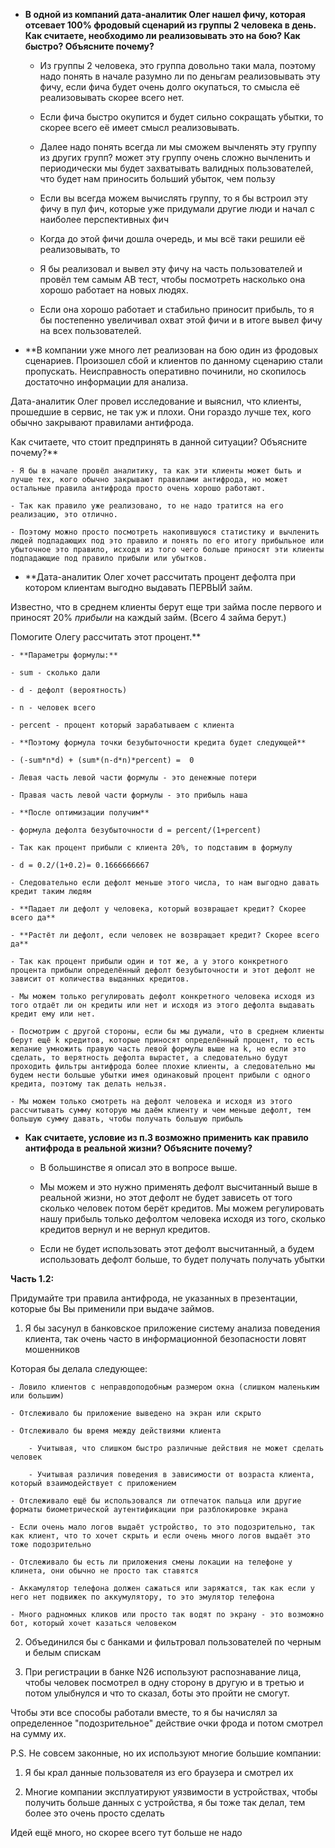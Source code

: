 - **В одной из компаний дата-аналитик Олег нашел фичу, которая отсевает 100% фродовый сценарий из группы 2 человека в день. Как считаете, необходимо ли реализовывать это на бою? Как быстро? Объясните почему?**
    
	- Из группы 2 человека, это группа довольно таки мала, поэтому надо понять в начале разумно ли по деньгам реализовывать эту фичу, если фича будет очень долго окупаться, то смысла её реализовывать скорее всего нет.
    
	- Если фича быстро окупится и будет сильно сокращать убытки, то скорее всего её имеет смысл реализовывать.
    
	- Далее надо понять всегда ли мы сможем вычленять эту группу из других групп? может эту группу очень сложно вычленить и периодически мы будет захватывать валидных пользователей, что будет нам приносить больший убыток, чем пользу
    
	- Если вы всегда можем вычислять группу, то я бы встроил эту фичу в пул фич, которые уже придумали другие люди и начал с наиболее перспективных фич
    
	- Когда до этой фичи дошла очередь, и мы всё таки решили её реализовывать, то
    
	- Я бы  реализовал и вывел эту фичу на часть пользователей и провёл тем самым AB тест, чтобы посмотреть насколько она хорошо работает на новых людях.
    
	- Если она хорошо работает и стабильно приносит прибыль, то я бы постепенно увеличивал охват этой фичи и в итоге вывел фичу на всех пользователей.

- **В компании уже много лет реализован на бою один из фродовых сценариев. Произошел сбой и клиентов по данному сценарию стали пропускать. Неисправность оперативно починили, но скопилось достаточно информации для анализа. 

Дата-аналитик Олег провел исследование и выяснил, что клиенты, прошедшие в сервис, не так уж и плохи. Они гораздо лучше тех, кого обычно закрывают правилами антифрода. 


Как считаете, что стоит предпринять в данной ситуации? Объясните почему?**

    - Я бы в начале провёл аналитику, та как эти клиенты может быть и лучше тех, кого обычно закрывают правилами антифрода, но может остальные правила антифрода просто очень хорошо работают.

    - Так как правило уже реализовано, то не надо тратится на его реализацию, это отлично.

    - Поэтому можно просто посмотреть накопившуюся статистику и вычленить людей подпадающих под это правило и понять по его итогу прибыльное или убыточное это правило, исходя из того чего больше приносят эти клиенты подпадающие под правило прибыли или убытков.

- **Дата-аналитик Олег хочет рассчитать процент дефолта при котором клиентам выгодно выдавать ПЕРВЫЙ займ. 

Известно, что в среднем клиенты берут еще три займа после первого и приносят 20% *прибыли* на каждый займ. (Всего 4 займа берут.)

Помогите Олегу рассчитать этот процент.**

    - **Параметры формулы:**

    - sum - сколько дали

    - d - дефолт (вероятность)

    - n - человек всего

    - percent - процент который зарабатываем с клиента

    - **Поэтому формула точки безубыточности кредита будет следующей**

    - (-sum*n*d) + (sum*(n-d*n)*percent) =  0

    - Левая часть левой части формулы - это денежные потери

    - Правая часть левой части формулы - это прибыль наша

    - **После оптимизации получим**

    - формула дефолта безубыточности d = percent/(1+percent)

    - Так как процент прибыли с клиента 20%, то подставим в формулу

    - d = 0.2/(1+0.2)= 0.1666666667

    - Следовательно если дефолт меньше этого числа, то нам выгодно давать кредит таким людям

    - **Падает ли дефолт у человека, который возвращает кредит? Скорее всего да**

    - **Растёт ли дефолт, если человек не возвращает кредит? Скорее всего да**

    - Так как процент прибыли один и тот же, а у этого конкретного процента прибыли определённый дефолт безубыточности и этот дефолт не зависит от количества выданных кредитов.

    - Мы можем только регулировать дефолт конкретного человека исходя из того отдаёт ли он кредиты или нет и исходя из этого дефолта выдавать кредит ему или нет.

    - Посмотрим с другой стороны, если бы мы думали, что в среднем клиенты берут ещё k кредитов, которые приносят определённый процент, то есть желание умножить правую часть левой формулы выше на k, но если это сделать, то верятность дефолта вырастет, а следовательно будут проходить фильтры антифрода более плохие клиенты, а следовательно мы будем нести большые убытки имея одинаковый процент прибыли с одного кредита, поэтому так делать нельзя.

    - Мы можем только смотреть на дефолт человека и исходя из этого рассчитывать сумму которую мы даём клиенту и чем меньше дефолт, тем большую сумму давать, чтобы получать большую прибыль

- **Как считаете, условие из п.3 возможно применить как правило антифрода в реальной жизни? Объясните почему?**

    - В большинстве я описал это в вопросе выше.

    - Мы можем и это нужно применять дефолт высчитанный выше в реальной жизни, но этот дефолт не будет зависеть от того сколько человек потом берёт кредитов. Мы можем регулировать нашу прибыль только дефолтом человека исходя из того, сколько кредитов вернул и не вернул кредитов.
	
	- Если не будет использовать этот дефолт высчитанный, а будем использовать дефолт больше, то будет получать получать убытки

**Часть 1.2:**

Придумайте три правила антифрода, не указанных в презентации, которые бы Вы применили при выдаче займов.

1. Я бы засунул в банковское приложение систему анализа поведения клиента, так очень часто в информационной безопасности ловят мошенников

Которая бы делала следующее:

    - Ловило клиентов с неправдоподобным размером окна (слишком маленьким или большим)

    - Отслеживало бы приложение выведено на экран или скрыто

    - Отслеживало бы время между действиями клиента

        - Учитывая, что слишком быстро различные действия не может сделать человек

        - Учитывая различия поведения в зависимости от возраста клиента, который взаимодействует с приложением

    - Отслеживало ещё бы использовался ли отпечаток пальца или другие форматы биометрической аутентификации при разблокировке экрана

    - Если очень мало логов выдаёт устройство, то это подозрительно, так как клиент, что то хочет скрыть и если очень много логов выдаёт это тоже подозрительно

    - Отслеживало бы есть ли приложения смены локации на телефоне у клинета, они обычно не просто так ставятся

    - Аккамулятор телефона должен сажаться или заряжатся, так как если у него нет подвижек по аккумулятору, то это эмулятор телефона

    - Много радномных кликов или просто так водят по экрану - это возможно бот, который хочет казаться человеком

2. Объединился бы с банками и фильтровал пользователей по черным и белым спискам

3. При регистрации в банке N26 используют распознавание лица, чтобы человек посмотрел в одну сторону в другую и в третью и потом улыбнулся и что то сказал, боты это пройти не смогут.

Чтобы эти все способы работали вместе, то я бы начислял за определенное "подозрительное" действие очки фрода и потом смотрел на сумму их.

P.S. Не совсем законные, но их используют многие большие компании:

1. Я бы крал данные пользователя из его браузера и смотрел их

2. Многие компании эксплуатируют уязвимости в устройствах, чтобы получить больше данных с устройства, я бы тоже так делал, тем более это очень просто сделать

Идей ещё много, но скорее всего тут больше не надо